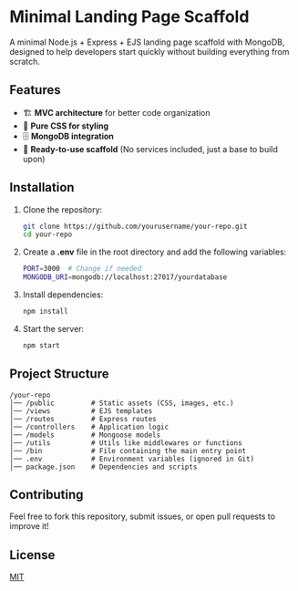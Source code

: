 # Minimal Landing Page Scaffold

A minimal Node.js + Express + EJS landing page scaffold with MongoDB, designed to help developers start quickly without building everything from scratch.

## Features

- 🏗 **MVC architecture** for better code organization
- 🎨 **Pure CSS for styling**
- 🗄 **MongoDB integration**
- 🚀 **Ready-to-use scaffold** (No services included, just a base to build upon)

## Installation

1. Clone the repository:
   ```sh
   git clone https://github.com/yourusername/your-repo.git
   cd your-repo
   ```

2. Create a **.env** file in the root directory and add the following variables:
   ```sh
   PORT=3000  # Change if needed
   MONGODB_URI=mongodb://localhost:27017/yourdatabase
   ```

3. Install dependencies:
   ```sh
   npm install
   ```

4. Start the server:
   ```sh
   npm start
   ```

## Project Structure

```
/your-repo
│── /public         # Static assets (CSS, images, etc.)
│── /views          # EJS templates
│── /routes         # Express routes
│── /controllers    # Application logic
│── /models         # Mongoose models
│── /utils          # Utils like middlewares or functions
│── /bin            # File containing the main entry point
│── .env            # Environment variables (ignored in Git)
│── package.json    # Dependencies and scripts
```

## Contributing

Feel free to fork this repository, submit issues, or open pull requests to improve it!

## License

[MIT](LICENSE)

